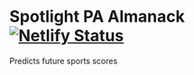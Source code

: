 # Spotlight PA Almanack [![Netlify Status](https://api.netlify.com/api/v1/badges/70bdbb1c-63cf-4141-b786-9eb6ba438914/deploy-status)](https://app.netlify.com/sites/spotlightpa-almanack/deploys)
Predicts future sports scores
